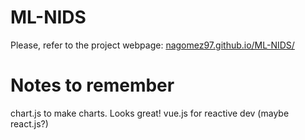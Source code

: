 # ML-NIDS
Please, refer to the project webpage: [nagomez97.github.io/ML-NIDS/](https://nagomez97.github.io/ML-NIDS/)

# Notes to remember
chart.js to make charts. Looks great!
vue.js for reactive dev (maybe react.js?)
